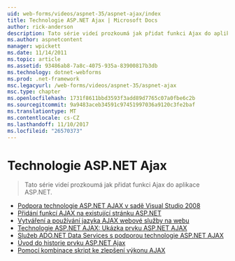 ```yaml
---
uid: web-forms/videos/aspnet-35/aspnet-ajax/index
title: Technologie ASP.NET Ajax | Microsoft Docs
author: rick-anderson
description: Tato série videí prozkoumá jak přidat funkci Ajax do aplikace ASP.NET.
ms.author: aspnetcontent
manager: wpickett
ms.date: 11/14/2011
ms.topic: article
ms.assetid: 93486ab8-7a8c-4075-935a-83900817b3db
ms.technology: dotnet-webforms
ms.prod: .net-framework
msc.legacyurl: /web-forms/videos/aspnet-35/aspnet-ajax
msc.type: chapter
ms.openlocfilehash: 1731f8611bbd3593f3add89d7765c07a0fbe6c2b
ms.sourcegitcommit: 9a9483aceb34591c97451997036a9120c3fe2baf
ms.translationtype: MT
ms.contentlocale: cs-CZ
ms.lasthandoff: 11/10/2017
ms.locfileid: "26570373"
---
```

<a name="aspnet-ajax"></a>Technologie ASP.NET Ajax
====================
> Tato série videí prozkoumá jak přidat funkci Ajax do aplikace ASP.NET.


- [Podpora technologie ASP.NET AJAX v sadě Visual Studio 2008](aspnet-ajax-support-in-visual-studio-2008.md)
- [Přidání funkcí AJAX na existující stránku ASP.NET](adding-ajax-functionality-to-an-existing-aspnet-page.md)
- [Vytváření a používání jazyka AJAX webové služby na webu](creating-and-using-an-ajax-enabled-web-service-in-a-web-site.md)
- [Technologie ASP.NET AJAX: Ukázka prvku ASP.NET AJAX](aspnet-ajax-a-demonstration-of-aspnet-ajax.md)
- [Služeb ADO.NET Data Services s podporou technologie ASP.NET AJAX](adonet-data-services-with-aspnet-ajax-support.md)
- [Úvod do historie prvku ASP.NET Ajax](introduction-to-aspnet-ajax-history.md)
- [Pomocí kombinace skript ke zlepšení výkonu AJAX](using-script-combining-to-improve-ajax-performance.md)
